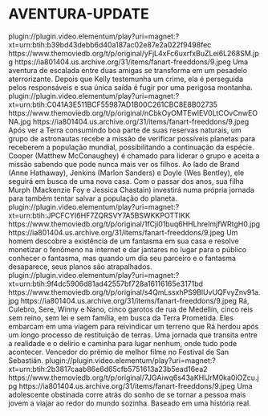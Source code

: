 # AVENTURA-UPDATE

<item>
<title>[COLOR silver][B] PERSEGUIÇÃO NAS ALTURAS [/COLOR][/B][COLOR yellow]  FULL HD  [B][/COLOR][/B]</title>
<link>plugin://plugin.video.elementum/play?uri=magnet:?xt=urn:btih:b39bd43debb6d40a187ac02e87e2a022f9498fec</link>
<thumbnail>https://www.themoviedb.org/t/p/original/yFjL4xFc6uxrfxBuZLei6L268SM.jpg</thumbnail>
<fanart>https://ia801404.us.archive.org/31/items/fanart-freeddons/9.jpeg</fanart>
<info>Uma aventura de escalada entre duas amigas se transforma em um pesadelo aterrorizante. Depois que Kelly testemunha um crime, ela é perseguida pelos responsáveis e sua única saída é fugir por uma perigosa montanha.</info>
</item>

<item>
<title>[COLOR silver][B] INTERESTELAR  [/COLOR][/B][COLOR yellow]  FULL HD  [B][/COLOR][/B]</title>
<link>plugin://plugin.video.elementum/play?uri=magnet:?xt=urn:btih:C041A3E511BCF55987AD1B00C261CBC8E8B02735</link>
<thumbnail>https://www.themoviedb.org/t/p/original/nCbkOyOMTEwlEV0LtCOvCnwEONA.jpg</thumbnail>
<fanart>https://ia801404.us.archive.org/31/items/fanart-freeddons/9.jpeg</fanart>
<info> Após ver a Terra consumindo boa parte de suas reservas naturais, um grupo de astronautas recebe a missão de verificar possíveis planetas para receberem a população mundial, possibilitando a continuação da espécie. Cooper (Matthew McConaughey) é chamado para liderar o grupo e aceita a missão sabendo que pode nunca mais ver os filhos. Ao lado de Brand (Anne Hathaway), Jenkins (Marlon Sanders) e Doyle (Wes Bentley), ele seguirá em busca de uma nova casa. Com o passar dos anos, sua filha Murph (Mackenzie Foy e Jessica Chastain) investirá numa própria jornada para também tentar salvar a população do planeta.</info>
</item>

<item>
<title>[COLOR silver][B] FANTASMA E CIA [/COLOR][/B][COLOR yellow]  FULL HD  [B][/COLOR][/B]</title>
<link>plugin://plugin.video.elementum/play?uri=magnet:?xt=urn:btih:JPCFCYI6HF7ZQRSVY7A5BSWKKPOTTIKK</link>
<thumbnail>https://www.themoviedb.org/t/p/original/1fCji01buq6HHLhreImjfWRtgH0.jpg</thumbnail>
<fanart>https://ia801404.us.archive.org/31/items/fanart-freeddons/9.jpeg</fanart>
<info> Um homem descobre a existência de um fantasma em sua casa e resolve monetizar o fenômeno na internet e dar jantares no lugar para o público conhecer o fantasma, mas quando um dia seu parceiro e o fantasma desaparece, seus planos são atrapalhados.</info>
</item>

<item>
<title>[COLOR silver][B] OS REIS DO MUNDO [/COLOR][/B][COLOR yellow]  FULL HD  [B][/COLOR][/B]</title>
<link>plugin://plugin.video.elementum/play?uri=magnet:?xt=urn:btih:9f4dc5906d81ad42557bf728a16116165e3171bd</link>
<thumbnail>https://www.themoviedb.org/t/p/original/s4QmLssxhPS9BlUvUQFvyZnv91a.jpg</thumbnail>
<fanart>https://ia801404.us.archive.org/31/items/fanart-freeddons/9.jpeg</fanart>
<info> Rá, Culebro, Sere, Winny e Nano, cinco garotos de rua de Medellín, cinco reis sem reino, sem lei e sem família, em busca da Terra Prometida. Eles embarcam em uma viagem para reivindicar um terreno que Rá herdou após um longo processo de restituição de terras. Uma jornada que transita entre a realidade e o delírio e caminha para lugar nenhum, onde tudo pode acontecer. Vencedor do prêmio de melhor filme no Festival de San Sebastián.</info>
</item>

<item>
<title>[COLOR silver][B] DESTEMIDA- TRUE SPIRIT [/COLOR][/B][COLOR yellow]  FULL HD  [B][/COLOR][/B]</title>
<link>plugin://plugin.video.elementum/play?uri=magnet:?xt=urn:btih:2b3817caab86e6d65cfb5751613a23b5ead16ea2</link>
<thumbnail>https://www.themoviedb.org/t/p/original/7JGAiwq6s43aKHlJrM0ka0iOZcu.jpg</thumbnail>
<fanart>https://ia801404.us.archive.org/31/items/fanart-freeddons/9.jpeg</fanart>
<info> Uma adolescente obstinada corre atrás do sonho de se tornar a pessoa mais jovem a viajar ao redor do mundo sozinha. Baseado em uma história real.</info>
</item> 
